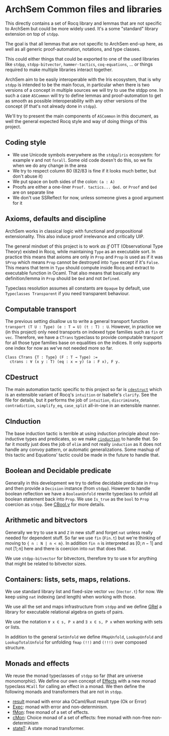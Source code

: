 # ArchSem Common files and libraries

This directly contains a set of Rocq library and lemmas that are not specific to
ArchSem but could be more widely used. It's a some "standard" library extension
on top of `stdpp`.

The goal is that all lemmas that are not specific to ArchSem end-up here, as
well as all generic proof-automation, notations, and type classes.

This could either things that could be exported to one of the used libraries
like `stdpp`, `stdpp-bitvector`, `hammer-tactics`, `coq-equations`, ... or
things required to make multiple libraries interact together.

ArchSem aim to be easily interoperable with the Iris ecosystem, that is why
`stdpp` is intended to be the main focus, in particular when there is two
versions of a concept in multiple sources we will try to use the stdpp one. In
such a case `ASCommon` will try to define lemmas and proof-automation to get as
smooth as possible interoperability with any other versions of the concept (if
that's not already done in `stdpp`).

We'll try to present the main components of `ASCommon` in this document, as well
the general expected Rocq style and way of doing things of this project.

## Coding style

- We use Unicode symbols everywhere as the `stdpp`/`iris` ecosystem: for example
  `∀` and not `forall`. Some old code doesn't do this, so we fix when we do any
  change in the area
- We try to respect column 80 (82/83 is fine if it looks much better, but don't
  abuse it)
- We put space on both sides of the colon: `(a : A)`
- Proofs are either a one-liner `Proof. tactics... Qed.` or `Proof` and `Qed`
  are on separate line
- We don't use SSReflect for now, unless someone gives a good argument for it

## Axioms, defaults and discipline

ArchSem works in classical logic with functional and propositional
extensionality. This also induce proof irrelevance and critically UIP.

The general mindset of this project is to work _as if_ OTT (Observational Type
Theory) existed in Rocq, while maintaining `Type` as an executable sort. In
practice this means that axioms are only in `Prop` and `Prop` is used as if it
was `SProp` which means `Prop` cannot be destroyed into `Type` except if it's
`False`. This means that term in `Type` should compute inside Rocq and extract
to executable function in Ocaml. That also means that basically any
definition/lemma in `Prop` should be `Qed` and not `Defined`.

Typeclass resolution assumes all constants are `Opaque` by default, use
`Typeclasses Transparent` if you need transparent behaviour.

## Computable transport

The previous setting disallow us to write a general transport function
`transport (T U : Type) (e : T = U) (t : T) : U`. However, in practice we (in
this project) only need transports on indexed type families such as `fin` or
`vec`. Therefore, we have a `CTrans` typeclass to provide computable transport
for all those type families base on equalities on the indices. It only supports
one index for now as we've not needed more so far.

```coq 
Class CTrans {T : Type} (F : T → Type) :=
  ctrans : ∀ (x y : T) (eq : x = y) (a : F x), F y.
```

## CDestruct 

The main automation tactic specific to this project so far is
[`cdestruct`](CDestruct.v) which is an extensible variant of Rocq's `intuition`
or Isabelle's `clarify`. See the file for details, but it performs the job of
`intuition`, `discriminate`, `contradiction`, `simplify_eq`, `case_split`
all-in-one in an extensible manner.

## CInduction

The base induction tactic is terrible at using induction principle about
non-inductive types and predicates, so we make [`cinduction`](CInduction.v) to
handle that. So far it mostly just does the job of `elim` and not really
`induction` as it does not handle any convoy pattern, or automatic
generalizations. Some mashup of this tactic and Equations' tactic could be made
in the future to handle that.

## Boolean and Decidable predicate

Generally in this development we try to define decidable predicate in `Prop` and
then provide a `Decision` instance (from `stdpp`). However to handle boolean
reflection we have a `BooleanUnfold` rewrite typeclass to unfold all boolean
statement back into `Prop`. We use `Is_true` as the `bool` to `Prop` coercion as
`stdpp`. See [CBool.v](CBool.v) for more details.

## Arithmetic and bitvectors

Generally we try to use `N` and `Z` in new stuff and forget `nat` unless really
needed for dependent stuff. So far we use `fin` (`Fin.t`) but we're thinking of
moving to `{ n : N | n < m}`. In addition `fin n` is interpreted as $[0; n - 1]$
and not $[1 ; n]$ here and there is coercion into `nat` that does that.

We use `stdpp-bitvector` for bitvectors, therefore try to use `N` for anything that
might be related to bitvector sizes.

## Containers: lists, sets, maps, relations.

We use standard library list and fixed-size vector `vec` (`Vector.t`) for now.
We keep using `nat` indexing (and length) when working with those.

We use all the set and maps infrastructure from `stdpp` and we define
[GRel](GRel.v) a library for executable relational algebra on gsets of pairs.

We use the notation `∀ x ∈ s, P x` and `∃ x ∈ s, P x` when working with sets or
lists. 

In addition to the general `SetUnfold` we define `FMapUnfold`, `LookupUnfold`
and `LookupTotalUnfold` for unfolding `fmap` `(!!)` and `(!!!)` over composed
structure.

## Monads and effects

We reuse the monad typeclasses of `stdpp` so far (that are universe
monomorphic). We define our own concept of [Effects](Effects.v) with a new monad
typeclass `MCall` for calling an effect in a monad. We then define the following
monads and transformers that are not in `stdpp`.
- [result](CResult.v) monad with error aka OCaml/Rust result type (Ok or Error)
- [Exec](Exec.v): monad with error and non-determinism.
- [fMon](FMon.v): free monad of a set of effects.
- [cMon](FMon.v): Choice monad of a set of effects: free monad with non-free
  non-determinism
- [stateT](StateT.v): A state monad transformer.

